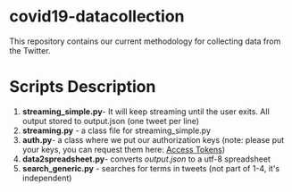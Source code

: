 # covid19-datacollection

This repository contains our current methodology for collecting data from the Twitter.

# Scripts Description

1) **streaming_simple.py**- It will keep streaming until the user exits. All output stored to output.json (one tweet per line)
2) **streaming.py** - a class file for streaming_simple.py
3) **auth.py**- a class where we put our authorization keys (note: please put your keys, you can request them here: [Access Tokens](https://developer.twitter.com/en/docs/basics/authentication/oauth-1-0a/obtaining-user-access-tokens]))
4) **data2spreadsheet.py**- converts *output.json* to a utf-8 spreadsheet
5) **search_generic.py** - searches for terms in tweets (not part of 1-4, it's independent)
